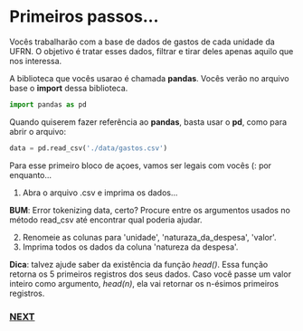 # Primeiros passos...

Vocês trabalharão com a base de dados de gastos de cada unidade da UFRN. O objetivo é tratar esses dados, filtrar e tirar deles apenas aquilo que nos interessa.

A biblioteca que vocês usarao é chamada **pandas**. Vocês verão no arquivo base o **import** dessa biblioteca.

```python
import pandas as pd
```

Quando quiserem fazer referência ao **pandas**, basta usar o **pd**, como para abrir o arquivo:

```python
data = pd.read_csv('./data/gastos.csv')
```

Para esse primeiro bloco de açoes, vamos ser legais com vocês (: por enquanto...

1. Abra o arquivo .csv e imprima os dados... 

**BUM**: Error tokenizing data, certo? Procure entre os argumentos usados no método read_csv até encontrar qual poderia ajudar.

2. Renomeie as colunas para 'unidade', 'naturaza_da_despesa', 'valor'.  
3. Imprima todos os dados da coluna 'natureza da despesa'. 


**Dica**: talvez ajude saber da existência da função *head()*. Essa função retorna os 5 primeiros registros dos seus dados. Caso você passe um valor inteiro como argumento, *head(n)*, ela vai retornar os n-ésimos primeiros registros. 

### [NEXT](02.md)